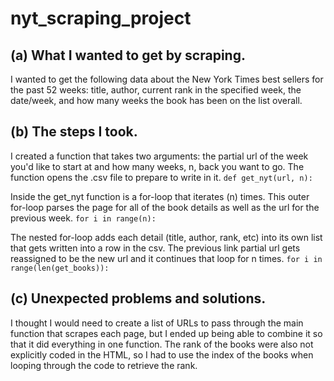 # nyt_scraping_project
 
## (a) What I wanted to get by scraping.

I wanted to get the following data about the New York Times best sellers for the past 52 weeks: title, author, current rank in the specified week, the date/week, and how many weeks the book has been on the list overall. 

## (b) The steps I took.

I created a function that takes two arguments: the partial url of the week you'd like to start at and how many weeks, n, back you want to go. The function opens the .csv file to prepare to write in it. 
`def get_nyt(url, n):`


Inside the get_nyt function is a for-loop that iterates (n) times. This outer for-loop parses the page for all of the book details as well as the url for the previous week. 
	`for i in range(n):`

The nested for-loop adds each detail (title, author, rank, etc) into its own list that gets written into a row in the csv. The previous link partial url gets reassigned to be the new url and it continues that loop for n times. 
		`for i in range(len(get_books)):`


## (c) Unexpected problems and solutions.

I thought I would need to create a list of URLs to pass through the main function that scrapes each page, but I ended up being able to combine it so that it did everything in one function. The rank of the books were also not explicitly coded in the HTML, so I had to use the index of the books when looping through the code to retrieve the rank.
